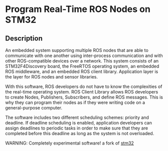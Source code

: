 # Program Real-Time ROS Nodes on STM32

## Description
An embedded system supporting multiple ROS nodes that are able to communicate with one another using inter-process communication and with other ROS-compatible devices over a network. This system consists of an STM32F4Discovery board, the FreeRTOS operating system, an embedded ROS middleware, and an embedded ROS client library. Application layer is the layer for ROS nodes and sensor libraries.

With this software, ROS developers do not have to know the complexities of the real-time operating system. ROS Client Library allows ROS developers to create Nodes, Publishers, Subscribers, and define ROS messages. This is why they can program their nodes as if they were writing code on a general-purpose computer.

The software includes two different scheduling schemes: priority and deadline. If deadline scheduling is enabled, application developers can assign deadlines to periodic tasks in order to make sure that they are completed before this deadline as long as the system is not overloaded. 

WARNING: Completely experimental software!  a fork of [stm32](https://github.com/bosch-ros-pkg/stm32)
